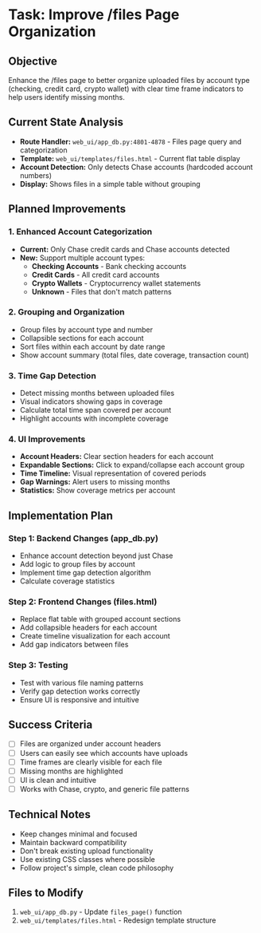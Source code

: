 # Task: Improve /files Page Organization

## Objective
Enhance the /files page to better organize uploaded files by account type (checking, credit card, crypto wallet) with clear time frame indicators to help users identify missing months.

## Current State Analysis
- **Route Handler:** `web_ui/app_db.py:4801-4878` - Files page query and categorization
- **Template:** `web_ui/templates/files.html` - Current flat table display
- **Account Detection:** Only detects Chase accounts (hardcoded account numbers)
- **Display:** Shows files in a simple table without grouping

## Planned Improvements

### 1. Enhanced Account Categorization
- **Current:** Only Chase credit cards and Chase accounts detected
- **New:** Support multiple account types:
  - **Checking Accounts** - Bank checking accounts
  - **Credit Cards** - All credit card accounts
  - **Crypto Wallets** - Cryptocurrency wallet statements
  - **Unknown** - Files that don't match patterns

### 2. Grouping and Organization
- Group files by account type and number
- Collapsible sections for each account
- Sort files within each account by date range
- Show account summary (total files, date coverage, transaction count)

### 3. Time Gap Detection
- Detect missing months between uploaded files
- Visual indicators showing gaps in coverage
- Calculate total time span covered per account
- Highlight accounts with incomplete coverage

### 4. UI Improvements
- **Account Headers:** Clear section headers for each account
- **Expandable Sections:** Click to expand/collapse each account group
- **Time Timeline:** Visual representation of covered periods
- **Gap Warnings:** Alert users to missing months
- **Statistics:** Show coverage metrics per account

## Implementation Plan

### Step 1: Backend Changes (app_db.py)
- Enhance account detection beyond just Chase
- Add logic to group files by account
- Implement time gap detection algorithm
- Calculate coverage statistics

### Step 2: Frontend Changes (files.html)
- Replace flat table with grouped account sections
- Add collapsible headers for each account
- Create timeline visualization for each account
- Add gap indicators between files

### Step 3: Testing
- Test with various file naming patterns
- Verify gap detection works correctly
- Ensure UI is responsive and intuitive

## Success Criteria
- [ ] Files are organized under account headers
- [ ] Users can easily see which accounts have uploads
- [ ] Time frames are clearly visible for each file
- [ ] Missing months are highlighted
- [ ] UI is clean and intuitive
- [ ] Works with Chase, crypto, and generic file patterns

## Technical Notes
- Keep changes minimal and focused
- Maintain backward compatibility
- Don't break existing upload functionality
- Use existing CSS classes where possible
- Follow project's simple, clean code philosophy

## Files to Modify
1. `web_ui/app_db.py` - Update `files_page()` function
2. `web_ui/templates/files.html` - Redesign template structure
